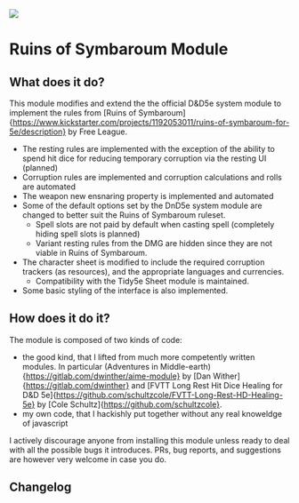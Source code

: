 <img src="https://img.shields.io/endpoint?url=https://foundryshields.com/version?url=https://raw.githubusercontent.com/dirusulixes/ros5e/master/module.json">

# Ruins of Symbaroum Module

## What does it do?

This module modifies and extend the the official D&D5e system module to implement the rules from [Ruins of Symbaroum]{https://www.kickstarter.com/projects/1192053011/ruins-of-symbaroum-for-5e/description} by Free League.

+ The resting rules are implemented with the exception of the ability to spend hit dice for reducing temporary corruption via the resting UI (planned)
+ Corruption rules are implemented and corruption calculations and rolls are automated
+ The weapon new ensnaring property is implemented and automated
+ Some of the default options set by the DnD5e system module are changed to better suit the Ruins of Symbaroum ruleset.
  + Spell slots are not paid by default when casting spell (completely hiding spell slots is planned)
  + Variant resting rules from the DMG are hidden since they are not viable in Ruins of Symbaroum.
+ The character sheet is modified to include the required corruption trackers (as resources), and the appropriate languages and currencies.
  + Compatibility with the Tidy5e Sheet module is maintained.
+ Some basic styling of the interface is also implemented. 
## How does it do it?
The module is composed of two kinds of code:
+ the good kind, that I lifted from much more competently written modules. In particular (Adventures in Middle-earth){https://gitlab.com/dwinther/aime-module} by [Dan Wither]{https://gitlab.com/dwinther} and [FVTT Long Rest Hit Dice Healing for D&D 5e]{https://github.com/schultzcole/FVTT-Long-Rest-HD-Healing-5e} by [Cole Schultz]{https://github.com/schultzcole}.
+ my own code, that I hackishly put together without any real knoweldge of javascript

I actively discourage anyone from installing this module unless ready to deal with all the possible bugs it introduces. PRs, bug reports, and suggestions are however very welcome in case you do.

## Changelog
